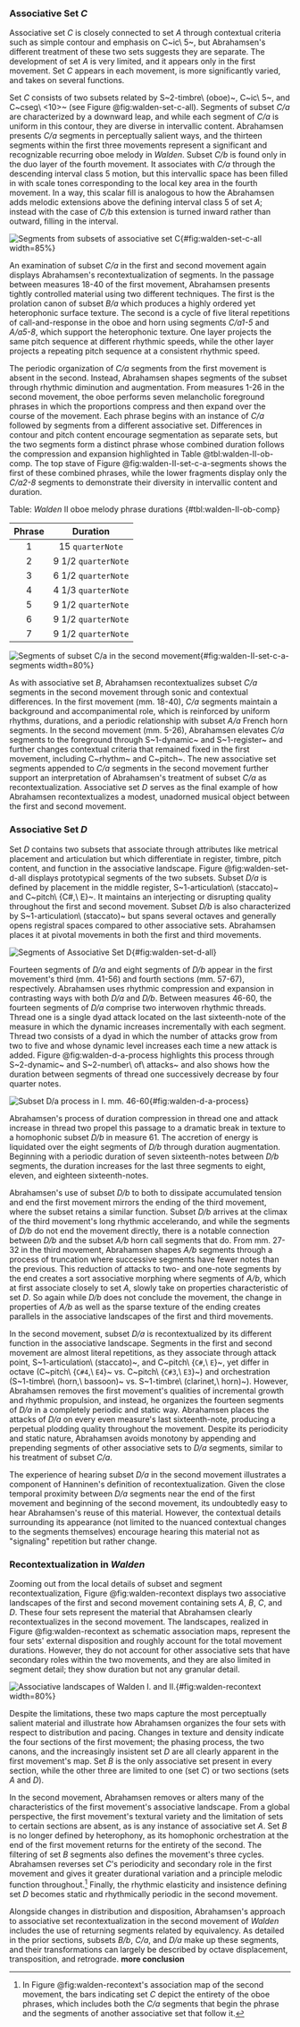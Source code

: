 ### Associative Set *C*

Associative set *C* is closely connected to set *A* through contextual criteria such as simple contour and emphasis on C~ic\ 5~, but Abrahamsen's different treatment of these two sets suggests they are separate. The development of set *A* is very limited, and it appears only in the first movement. Set *C* appears in each movement, is more significantly varied, and takes on several functions.

Set *C* consists of two subsets related by S~2-timbre\ (oboe)~, C~ic\ 5~, and C~cseg\ <10>~ (see Figure @fig:walden-set-c-all). Segments of subset *C/a* are characterized by a downward leap, and while each segment of *C/a* is uniform in this contour, they are diverse in intervallic content. Abrahamsen presents *C/a* segments in perceptually salient ways, and the thirteen segments within the first three movements represent a significant and recognizable recurring oboe melody in *Walden*. Subset *C/b* is found only in the duo layer of the fourth movement. It associates with *C/a* through the descending interval class 5 motion, but this intervallic space has been filled in with scale tones corresponding to the local key area in the fourth movement. In a way, this scalar fill is analogous to how the Abrahamsen adds melodic extensions above the defining interval class 5 of set *A*; instead with the case of *C/b* this extension is turned inward rather than outward, filling in the interval.

![Segments from subsets of associative set *C*](/Volumes/Data/Dropbox/Composition/Current-Projects/dissertation-paper/figures/walden-associative-set-c-all.png){#fig:walden-set-c-all width=85%}

An examination of subset *C/a* in the first and second movement again displays Abrahamsen's recontextualization of segments. In the passage between measures 18-40 of the first movement, Abrahamsen presents tightly controlled material using two different techniques. The first is the prolation canon of subset *B/a* which produces a highly ordered yet heterophonic surface texture. The second is a cycle of five literal repetitions of call-and-response in the oboe and horn using segments *C/a1-5* and *A/a5-8*, which support the heterophonic texture. One layer projects the same pitch sequence at different rhythmic speeds, while the other layer projects a repeating pitch sequence at a consistent rhythmic speed.

The periodic organization of *C/a* segments from the first movement is absent in the second. Instead, Abrahamsen shapes segments of the subset through rhythmic diminution and augmentation. From measures 1-26 in the second movement, the oboe performs seven melancholic foreground phrases in which the proportions compress and then expand over the course of the movement. Each phrase begins with an instance of *C/a* followed by segments from a different associative set. Differences in contour and pitch content encourage segmentation as separate sets, but the two segments form a distinct phrase whose combined duration follows the compression and expansion highlighted in Table @tbl:walden-II-ob-comp. The top stave of Figure @fig:walden-II-set-c-a-segments shows the first of these combined phrases, while the lower fragments display only the *C/a2-8* segments to demonstrate their diversity in intervallic content and duration.

Table: *Walden* II oboe melody phrase durations {#tbl:walden-II-ob-comp}

| Phrase |      Duration       |
|:------:|:-------------------:|
|   1    |  15 `quarterNote`   |
|   2    | 9 1/2 `quarterNote` |
|   3    | 6 1/2 `quarterNote` |
|   4    | 4 1/3 `quarterNote` |
|   5    | 9 1/2 `quarterNote` |
|   6    | 9 1/2 `quarterNote` |
|   7    | 9 1/2 `quarterNote` |

![Segments of subset *C/a* in the second movement](/Volumes/Data/Dropbox/Composition/Current-Projects/dissertation-paper/figures/walden-set-c-a-mvmt-II.png){#fig:walden-II-set-c-a-segments width=80%}

As with associative set *B*, Abrahamsen recontextualizes subset *C/a* segments in the second movement through sonic and contextual differences. In the first movement (mm. 18-40), *C/a* segments maintain a background and accompanimental role, which is reinforced by uniform rhythms, durations, and a periodic relationship with subset *A/a* French horn segments. In the second movement (mm. 5-26), Abrahamsen elevates *C/a* segments to the foreground through S~1-dynamic~ and S~1-register~ and further changes contextual criteria that remained fixed in the first movement, including C~rhythm~ and C~pitch~. The new associative set segments appended to *C/a* segments in the second movement further support an interpretation of Abrahamsen's treatment of subset *C/a* as recontextualization. Associative set *D* serves as the final example of how Abrahamsen recontextualizes a modest, unadorned musical object between the first and second movement.

### Associative Set *D*

Set *D* contains two subsets that associate through attributes like metrical placement and articulation but which differentiate in register, timbre, pitch content, and function in the associative landscape. Figure @fig:walden-set-d-all displays prototypical segments of the two subsets. Subset *D/a* is defined by placement in the middle register, S~1-articulation\ (staccato)~ and C~pitch\ {C#,\ E}~. It maintains an interjecting or disrupting quality throughout the first and second movement. Subset *D/b* is also characterized by S~1-articulation\ (staccato)~ but spans several octaves and generally opens registral spaces compared to other associative sets. Abrahamsen places it at pivotal movements in both the first and third movements.

![Segments of Associative Set *D*](/Volumes/Data/Dropbox/Composition/Current-Projects/dissertation-paper/figures/walden-associative-set-d-all.png){#fig:walden-set-d-all}

Fourteen segments of *D/a* and eight segments of *D/b* appear in the first movement's third (mm. 41-56) and fourth sections (mm. 57-67), respectively. Abrahamsen uses rhythmic compression and expansion in contrasting ways with both *D/a* and *D/b*. Between measures 46-60, the fourteen segments of *D/a* comprise two interwoven rhythmic threads. Thread one is a single dyad attack located on the last sixteenth-note of the measure in which the dynamic increases incrementally with each segment. Thread two consists of a dyad in which the number of attacks grow from two to five and whose dynamic level increases each time a new attack is added. Figure @fig:walden-d-a-process highlights this process through S~2-dynamic~ and S~2-number\ of\ attacks~ and also shows how the duration between segments of thread one successively decrease by four quarter notes.

![Subset *D/a* process in I. mm. 46-60](/Volumes/Data/Dropbox/Composition/Current-Projects/dissertation-paper/figures/walden-I-set-d-a-process.png){#fig:walden-d-a-process}

Abrahamsen's process of duration compression in thread one and attack increase in thread two propel this passage to a dramatic break in texture to a homophonic subset *D/b* in measure 61. The accretion of energy is liquidated over the eight segments of *D/b* through duration augmentation. Beginning with a periodic duration of seven sixteenth-notes between *D/b* segments, the duration increases for the last three segments to eight, eleven, and eighteen sixteenth-notes.

Abrahamsen's use of subset *D/b* to both to dissipate accumulated tension and end the first movement mirrors the ending of the third movement, where the subset retains a similar function. Subset *D/b* arrives at the climax of the third movement's long rhythmic accelerando, and while the segments of *D/b* do not end the movement directly, there is a notable connection between *D/b* and the subset *A/b* horn call segments that do. From mm. 27-32 in the third movement, Abrahamsen shapes *A/b* segments through a process of truncation where successive segments have fewer notes than the previous. This reduction of attacks to two- and one-note segments by the end creates a sort associative morphing where segments of *A/b*, which at first associate closely to set *A*, slowly take on properties characteristic of set *D*. So again while *D/b* does not conclude the movement, the change in properties of *A/b* as well as the sparse texture of the ending creates parallels in the associative landscapes of the first and third movements.

In the second movement, subset *D/a* is recontextualized by its different function in the associative landscape. Segments in the first and second movement are almost literal repetitions, as they associate through attack point, S~1-articulation\ (staccato)~, and C~pitch\ {`C#`,\ `E`}~, yet differ in octave (C~pitch\ {`C#4`,\ `E4`}~ vs. C~pitch\ {`C#3`,\ `E3`}~) and orchestration (S~1-timbre\ (horn,\ bassoon)~ vs. S~1-timbre\ (clarinet,\ horn)~). However, Abrahamsen removes the first movement's qualities of incremental growth and rhythmic propulsion, and instead, he organizes the fourteen segments of *D/a* in a completely periodic and static way. Abrahamsen places the attacks of *D/a* on every even measure's last sixteenth-note, producing a perpetual plodding quality throughout the movement. Despite its periodicity and static nature, Abrahamsen avoids monotony by appending and prepending segments of other associative sets to *D/a* segments, similar to his treatment of subset *C/a*.

The experience of hearing subset *D/a* in the second movement illustrates a component of Hanninen's definition of recontextualization. Given the close temporal proximity between *D/a* segments near the end of the first movement and beginning of the second movement, its undoubtedly easy to hear Abrahamsen's reuse of this material. However, the contextual details surrounding its appearance (not limited to the nuanced contextual changes to the segments themselves) encourage hearing this material not as "signaling" repetition but rather change.

<!-- In this sense, recontextualization is not a kind of varied repetition but its opposite, signaling perception not of repetition but of *change*. -->

### Recontextualization in *Walden*

Zooming out from the local details of subset and segment recontextualization, Figure @fig:walden-recontext displays two associative landscapes of the first and second movement containing sets *A*, *B*, *C*, and *D*. These four sets represent the material that Abrahamsen clearly recontextualizes in the second movement. The landscapes, realized in Figure @fig:walden-recontext as schematic association maps, represent the four sets' external disposition and roughly account for the total movement durations. However, they do not account for other associative sets that have secondary roles within the two movements, and they are also limited in segment detail; they show duration but not any granular detail.

![Associative landscapes of *Walden* I. and II.](/Volumes/Data/Dropbox/Composition/Current-Projects/dissertation-paper/figures/walden-schematic-map-mvmt-I-and-II.png){#fig:walden-recontext width=80%}

Despite the limitations, these two maps capture the most perceptually salient material and illustrate how Abrahamsen organizes the four sets with respect to distribution and pacing. Changes in texture and density indicate the four sections of the first movement; the phasing process, the two canons, and the increasingly insistent set *D* are all clearly apparent in the first movement's map. Set *B* is the only associative set present in every section, while the other three are limited to one (set *C*) or two sections (sets *A* and *D*).

In the second movement, Abrahamsen removes or alters many of the characteristics of the first movement's associative landscape. From a global perspective, the first movement's textural variety and the limitation of sets to certain sections are absent, as is any instance of associative set *A*. Set *B* is no longer defined by heterophony, as its homophonic orchestration at the end of the first movement returns for the entirety of the second. The filtering of set *B* segments also defines the movement's three cycles. Abrahamsen reverses set *C*'s periodicity and secondary role in the first movement and gives it greater durational variation and a principle melodic function throughout.[^SetC] Finally, the rhythmic elasticity and insistence defining set *D* becomes static and rhythmically periodic in the second movement.

Alongside changes in distribution and disposition, Abrahamsen's approach to associative set recontextualization in the second movement of *Walden* includes the use of returning segments related by equivalency. As detailed in the prior sections, subsets *B/b*, *C/a*, and *D/a* make up these segments, and their transformations can largely be described by octave displacement, transposition, and retrograde. **more conclusion**

[^SetC]: In Figure @fig:walden-recontext's association map of the second movement, the bars indicating set *C* depict the entirety of the oboe phrases, which includes both the *C/a* segments that begin the phrase and the segments of another associative set that follow it.

